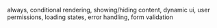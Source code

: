 always, conditional rendering, showing/hiding content, dynamic ui, user permissions, loading states, error handling, form validation